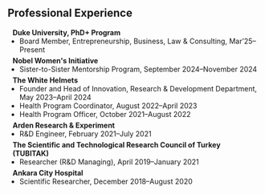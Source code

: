 ## Professional Experience

<h4 style="margin:0 10px 0;">Duke University, PhD+ Program</h4>
<ul style="margin:0 0 5px;">
  <li><autocolor>Board Member, Entrepreneurship, Business, Law & Consulting, Mar’25–Present</autocolor></li>
</ul>

<h4 style="margin:0 10px 0;">Nobel Women's Initiative</h4>
<ul style="margin:0 0 5px;">
  <li><autocolor>Sister-to-Sister Mentorship Program, September 2024–November 2024</autocolor></li>
</ul>

<h4 style="margin:0 10px 0;">The White Helmets</h4>
<ul style="margin:0 0 5px;">
  <li><autocolor>Founder and Head of Innovation, Research & Development Department, May 2023–April 2024</autocolor></li>
  <li><autocolor>Health Program Coordinator, August 2022–April 2023</autocolor></li>
  <li><autocolor>Health Program Officer, October 2021–August 2022</autocolor></li>
</ul>

<h4 style="margin:0 10px 0;">Arden Research & Experiment</h4>
<ul style="margin:0 0 5px;">
  <li><autocolor>R&D Engineer, February 2021–July 2021</autocolor></li>
</ul>

<h4 style="margin:0 10px 0;">The Scientific and Technological Research Council of Turkey (TUBITAK)</h4>
<ul style="margin:0 0 5px;">
  <li><autocolor>Researcher (R&D Managing), April 2019–January 2021</autocolor></li>
</ul>

<h4 style="margin:0 10px 0;">Ankara City Hospital</h4>
<ul style="margin:0 0 5px;">
  <li><autocolor>Scientific Researcher, December 2018–August 2020</autocolor></li>
</ul>

